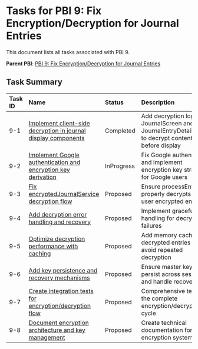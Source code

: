 # Tasks for PBI 9: Fix Encryption/Decryption for Journal Entries

This document lists all tasks associated with PBI 9.

**Parent PBI**: [PBI 9: Fix Encryption/Decryption for Journal Entries](./prd.md)

## Task Summary

| Task ID | Name | Status | Description |
| :------ | :--- | :----- | :---------- |
| 9-1 | [Implement client-side decryption in journal display components](./9-1.md) | Completed | Add decryption logic to JournalScreen and JournalEntryDetailScreen to decrypt content before display |
| 9-2 | [Implement Google authentication and encryption key derivation](./9-2.md) | InProgress | Fix Google authentication and implement encryption key strategy for Google users |
| 9-3 | [Fix encryptedJournalService decryption flow](./9-3.md) | Proposed | Ensure processEntries properly decrypts per-user encrypted entries |
| 9-4 | [Add decryption error handling and recovery](./9-4.md) | Proposed | Implement graceful error handling for decryption failures |
| 9-5 | [Optimize decryption performance with caching](./9-5.md) | Proposed | Add memory cache for decrypted entries to avoid repeated decryption |
| 9-6 | [Add key persistence and recovery mechanisms](./9-6.md) | Proposed | Ensure master keys persist across sessions and handle recovery |
| 9-7 | [Create integration tests for encryption/decryption flow](./9-7.md) | Proposed | Comprehensive tests for the complete encryption/decryption cycle |
| 9-8 | [Document encryption architecture and key management](./9-8.md) | Proposed | Create technical documentation for the encryption system |
